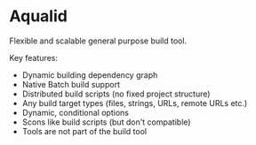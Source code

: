 Aqualid
=======

Flexible and scalable general purpose build tool.

Key features:
  - Dynamic building dependency graph
  - Native Batch build support
  - Distributed build scripts (no fixed project structure)
  - Any build target types (files, strings, URLs, remote URLs etc.)
  - Dynamic, conditional options
  - Scons like build scripts (but don't compatible)
  - Tools are not part of the build tool

